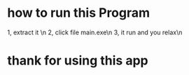 # how to run this Program
1, extract it \n
2, click file main.exe\n
3, it run and you relax\n

# thank for using this app

